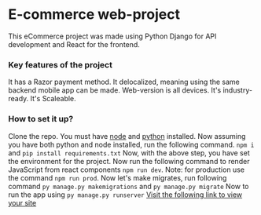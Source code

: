 # E-commerce web-project

This eCommerce project was made using Python Django for API development and React for the frontend. 

### Key features of the project
It has a Razor payment method.
It delocalized, meaning using the same backend mobile app can be made.
Web-version is all devices.
It's industry-ready.
It's Scaleable.

### How to set it up?
Clone the repo.
You must have [node](https://nodejs.org/en/download) and [python](https://www.python.org/downloads) installed.
Now assuming you have both python and node installed, run the following command. ```npm i``` and ```pip install requirements.txt```
Now, with the above step, you have set the environment for the project. Now run the following command to render JavaScript from react components ```npm run dev```. Note:  for production use the command ```npm run prod```.
Now let's make migrates, run following command ```py manage.py makemigrations``` and ```py manage.py migrate``` 
Now to run the app using ```py manage.py runserver```
[Visit the following link to view your site](http://127.0.0.1:8000/)
